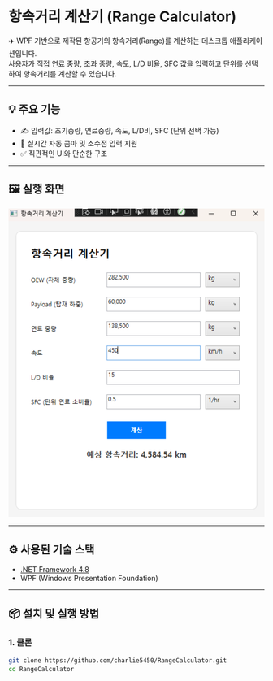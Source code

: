 # 항속거리 계산기 (Range Calculator)

✈️ WPF 기반으로 제작된 항공기의 항속거리(Range)를 계산하는 데스크톱 애플리케이션입니다.  
사용자가 직접 연료 중량, 초과 중량, 속도, L/D 비율, SFC 값을 입력하고 단위를 선택하여 항속거리를 계산할 수 있습니다.

---

## 💡 주요 기능

- ✍ 입력값: 초기중량, 연료중량, 속도, L/D비, SFC (단위 선택 가능)
- 💬 실시간 자동 콤마 및 소수점 입력 지원
- ✅ 직관적인 UI와 단순한 구조

---

## 🖼️ 실행 화면

![screenshot](./screenshot_v2.png)  

---

## ⚙️ 사용된 기술 스택

- [.NET Framework 4.8](https://dotnet.microsoft.com/en-us/download/dotnet-framework/net48)
- WPF (Windows Presentation Foundation)

---

## 📦 설치 및 실행 방법

### 1. 클론
```bash
git clone https://github.com/charlie5450/RangeCalculator.git
cd RangeCalculator
